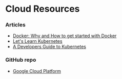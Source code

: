 # Cloud Resources

### Articles

- [Docker: Why and How to get started with Docker](https://dev.to/holdmypotion/docker-why-and-how-to-get-started-with-docker-5f04)
- [Let's Learn Kubernetes](https://dev.to/pghildiyal/let-s-learn-kubernetes-basics-part-1-3of7)
- [A Developers Guide to Kubernetes](https://devtron.ai/blog/developers-guide-to-kubernetes/)

### GitHub repo

- [Google Cloud Platform](https://github.com/GoogleCloudPlatform/awesome-google-cloud)
